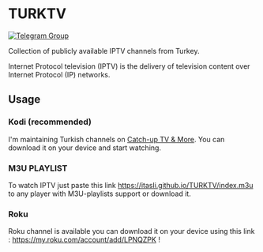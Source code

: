 # TURKTV 
[![Telegram Group](https://img.shields.io/endpoint?color=neon&style=flat-square&url=https%3A%2F%2Ftg.sumanjay.workers.dev%2FTURKTVNET)](https://t.me/TURKTVNET)

Collection of publicly available IPTV channels from Turkey. 

Internet Protocol television (IPTV) is the delivery of television content over Internet Protocol (IP) networks.

## Usage

### Kodi (recommended)
I'm maintaining Turkish channels on [Catch-up TV & More](https://catch-up-tv-and-more.github.io/). You can download it on your device and start watching.

### M3U PLAYLIST
To watch IPTV just paste this link <https://itasli.github.io/TURKTV/index.m3u> to any player with M3U-playlists support or download it.

### Roku
Roku channel is available you can download it on your device using this link : <https://my.roku.com/account/add/LPNQZPK> !
